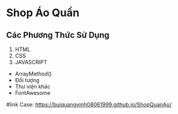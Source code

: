 # Shop Áo Quần
## Các Phương Thức Sử Dụng

1. HTML
2. CSS
3. JAVASCRIPT

+ ArrayMethod()
+ Đối tượng
+ Thư viện khác 
+ FontAwesome

#link Case: https://buiquangvinh08061999.github.io/ShopQuanAo/
